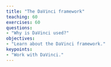 ```yaml
---
title: "The DaVinci framework"
teaching: 60
exercises: 60
questions:
- "Why is DaVinci used?"
objectives:
- "Learn about the DaVinci framework."
keypoints:
- "Work with DaVinci."
---
```





